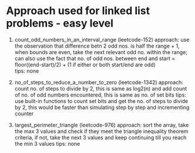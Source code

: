 # Approach used for linked list problems - easy level

1. count_odd_numbers_in_an_interval_range (leetcode-152)
approach:  use the observation that difference betn 2 odd nos. is half the range + 1, when bounds are even, take the next relevant odd no. within the range; can also use the fact that no. of odd nos. between end and start = floor((end-start)/2) + (1 if either or both start/end are odd)  
tips: none

2. no_of_steps_to_reduce_a_number_to_zero (leetcode-1342)
approach: count no. of steps to divide by 2, this is same as log2(n) and add count of no. of odd numbers encountered, this is same as no. of set bits
tips: use built-in functions to count set bits and get the no. of steps to divide by 2, this would be faster than simulating step by step and incrementing counter

3. largest_perimeter_triangle (leetcode-976)
approach: sort the array, take the max 3 values and check if they meet the triangle inequality theorem criteria, if not, take the next 3 values and keep continuing till you reach the min 3 values
tips: none